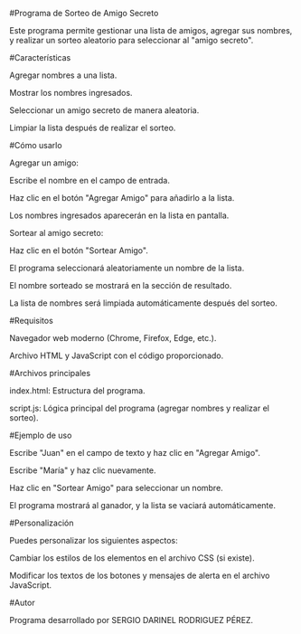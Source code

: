 #Programa de Sorteo de Amigo Secreto

Este programa permite gestionar una lista de amigos, agregar sus nombres, y realizar un sorteo aleatorio para seleccionar al "amigo secreto".

#Características

Agregar nombres a una lista.

Mostrar los nombres ingresados.

Seleccionar un amigo secreto de manera aleatoria.

Limpiar la lista después de realizar el sorteo.

#Cómo usarlo

Agregar un amigo:

Escribe el nombre en el campo de entrada.

Haz clic en el botón "Agregar Amigo" para añadirlo a la lista.

Los nombres ingresados aparecerán en la lista en pantalla.

Sortear al amigo secreto:

Haz clic en el botón "Sortear Amigo".

El programa seleccionará aleatoriamente un nombre de la lista.

El nombre sorteado se mostrará en la sección de resultado.

La lista de nombres será limpiada automáticamente después del sorteo.

#Requisitos

Navegador web moderno (Chrome, Firefox, Edge, etc.).

Archivo HTML y JavaScript con el código proporcionado.

#Archivos principales

index.html: Estructura del programa.

script.js: Lógica principal del programa (agregar nombres y realizar el sorteo).

#Ejemplo de uso

Escribe "Juan" en el campo de texto y haz clic en "Agregar Amigo".

Escribe "María" y haz clic nuevamente.

Haz clic en "Sortear Amigo" para seleccionar un nombre.

El programa mostrará al ganador, y la lista se vaciará automáticamente.

#Personalización

Puedes personalizar los siguientes aspectos:

Cambiar los estilos de los elementos en el archivo CSS (si existe).

Modificar los textos de los botones y mensajes de alerta en el archivo JavaScript.

#Autor

Programa desarrollado por SERGIO DARINEL RODRIGUEZ PÉREZ.


